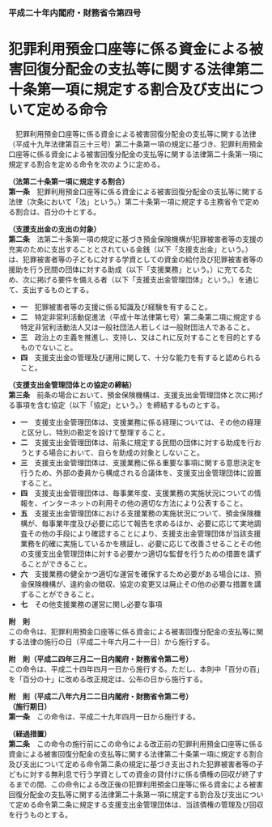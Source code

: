 ### 平成二十年内閣府・財務省令第四号  
# 犯罪利用預金口座等に係る資金による被害回復分配金の支払等に関する法律第二十条第一項に規定する割合及び支出について定める命令  
　犯罪利用預金口座等に係る資金による被害回復分配金の支払等に関する法律（平成十九年法律第百三十三号）第二十条第一項の規定に基づき、犯罪利用預金口座等に係る資金による被害回復分配金の支払等に関する法律第二十条第一項に規定する割合を定める命令を次のように定める。  
  
**（法第二十条第一項に規定する割合）**  
**第一条**　犯罪利用預金口座等に係る資金による被害回復分配金の支払等に関する法律（次条において「法」という。）第二十条第一項に規定する主務省令で定める割合は、百分の十とする。  
  
**（支援支出金の支出の対象）**  
**第二条**　法第二十条第一項の規定に基づき預金保険機構が犯罪被害者等の支援の充実のために支出することとされている金銭（以下「支援支出金」という。）は、犯罪被害者等の子どもに対する学資としての資金の給付及び犯罪被害者等の援助を行う民間の団体に対する助成（以下「支援業務」という。）に充てるため、次に掲げる要件を備える者（以下「支援支出金管理団体」という。）を通じて、支出するものとする。  
* **一**　犯罪被害者等の支援に係る知識及び経験を有すること。  
* **二**　特定非営利活動促進法（平成十年法律第七号）第二条第二項に規定する特定非営利活動法人又は一般社団法人若しくは一般財団法人であること。  
* **三**　政治上の主義を推進し、支持し、又はこれに反対することを目的とするものでないこと。  
* **四**　支援支出金の管理及び運用に関して、十分な能力を有すると認められること。  
  
**（支援支出金管理団体との協定の締結）**  
**第三条**　前条の場合において、預金保険機構は、支援支出金管理団体と次に掲げる事項を含む協定（以下「協定」という。）を締結するものとする。  
* **一**　支援支出金管理団体は、支援業務に係る経理については、その他の経理と区分し、特別の勘定を設けて整理すること。  
* **二**　支援支出金管理団体は、前条に規定する民間の団体に対する助成を行おうとする場合において、自らを助成の対象としないこと。  
* **三**　支援支出金管理団体は、支援業務に係る重要な事項に関する意思決定を行うため、外部の委員から構成される合議体を、支援支出金管理団体に設置すること。  
* **四**　支援支出金管理団体は、毎事業年度、支援業務の実施状況についての情報を、インターネットの利用その他の適切な方法により公表すること。  
* **五**　支援支出金管理団体における支援業務の実施状況について、預金保険機構が、毎事業年度及び必要に応じて報告を求めるほか、必要に応じて実地調査その他の手段により確認することにより、支援支出金管理団体が当該支援業務を的確に実施しているかを検証し、必要に応じて改善させることその他の支援支出金管理団体に対する必要かつ適切な監督を行うための措置を講ずることができること。  
* **六**　支援業務の健全かつ適切な運営を確保するため必要がある場合には、預金保険機構が、違約金の徴収、協定の変更又は廃止その他の必要な措置を講ずることができること。  
* **七**　その他支援業務の運営に関し必要な事項  
  
**附　則**  
この命令は、犯罪利用預金口座等に係る資金による被害回復分配金の支払等に関する法律の施行の日（平成二十年六月二十一日）から施行する。  
  
**附　則（平成二四年三月二一日内閣府・財務省令第二号）**  
この命令は、平成二十四年四月一日から施行する。ただし、本則中「百分の百」を「百分の十」に改める改正規定は、公布の日から施行する。  
  
**附　則（平成二八年六月二二日内閣府・財務省令第二号）**  
**（施行期日）**  
**第一条**　この命令は、平成二十九年四月一日から施行する。  
  
**（経過措置）**  
**第二条**　この命令の施行前にこの命令による改正前の犯罪利用預金口座等に係る資金による被害回復分配金の支払等に関する法律第二十条第一項に規定する割合及び支出について定める命令第二条の規定に基づき支出された犯罪被害者等の子どもに対する無利息で行う学資としての資金の貸付けに係る債権の回収が終了するまでの間、この命令による改正後の犯罪利用預金口座等に係る資金による被害回復分配金の支払等に関する法律第二十条第一項に規定する割合及び支出について定める命令第二条に規定する支援支出金管理団体は、当該債権の管理及び回収を行うものとする。  
  
